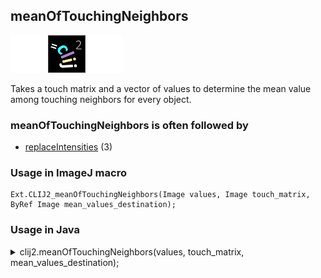 ## meanOfTouchingNeighbors
<img src="images/mini_empty_logo.png"/><img src="images/mini_clij2_logo.png"/><img src="images/mini_empty_logo.png"/>

Takes a touch matrix and a vector of values to determine the mean value among touching neighbors for every object. 



### meanOfTouchingNeighbors is often followed by
* <a href="reference_replaceIntensities">replaceIntensities</a> (3)


### Usage in ImageJ macro
```
Ext.CLIJ2_meanOfTouchingNeighbors(Image values, Image touch_matrix, ByRef Image mean_values_destination);
```


### Usage in Java
<details>
<summary>
clij2.meanOfTouchingNeighbors(values, touch_matrix, mean_values_destination);
</summary>
```
// init CLIJ and GPU
import net.haesleinhuepf.clij2.CLIJ2;
import net.haesleinhuepf.clij.clearcl.ClearCLBuffer;
CLIJ2 clij2 = CLIJ2.getInstance();

// get input parameters
ClearCLBuffer values = clij2.push(valuesImagePlus);
ClearCLBuffer touch_matrix = clij2.push(touch_matrixImagePlus);
mean_values_destination = clij2.create(values);
```

```
// Execute operation on GPU
clij2.meanOfTouchingNeighbors(values, touch_matrix, mean_values_destination);
```

```
//show result
mean_values_destinationImagePlus = clij2.pull(mean_values_destination);
mean_values_destinationImagePlus.show();

// cleanup memory on GPU
clij2.release(values);
clij2.release(touch_matrix);
clij2.release(mean_values_destination);
```
</details>


### Usage in Matlab
<details>
<summary>
clij2.meanOfTouchingNeighbors(values, touch_matrix, mean_values_destination);
</summary>
```
% init CLIJ and GPU
clij2 = init_clatlab();

% get input parameters
values = clij2.pushMat(values_matrix);
touch_matrix = clij2.pushMat(touch_matrix_matrix);
mean_values_destination = clij2.create(values);
```

```
% Execute operation on GPU
clij2.meanOfTouchingNeighbors(values, touch_matrix, mean_values_destination);
```

```
% show result
mean_values_destination = clij2.pullMat(mean_values_destination)

% cleanup memory on GPU
clij2.release(values);
clij2.release(touch_matrix);
clij2.release(mean_values_destination);
```
</details>


### Usage in Icy
<details>
<summary>
clij2.meanOfTouchingNeighbors(values, touch_matrix, mean_values_destination);
</summary>
```
// init CLIJ and GPU
importClass(net.haesleinhuepf.clicy.CLICY);
importClass(Packages.icy.main.Icy);

clij2 = CLICY.getInstance();

// get input parameters
values_sequence = getSequence();values = clij2.pushSequence(values_sequence);
touch_matrix_sequence = getSequence();touch_matrix = clij2.pushSequence(touch_matrix_sequence);
mean_values_destination = clij2.create(values);
```

```
// Execute operation on GPU
clij2.meanOfTouchingNeighbors(values, touch_matrix, mean_values_destination);
```

```
// show result
mean_values_destination_sequence = clij2.pullSequence(mean_values_destination)
Icy.addSequence(mean_values_destination_sequence
// cleanup memory on GPU
clij2.release(values);
clij2.release(touch_matrix);
clij2.release(mean_values_destination);
```
</details>




### Example notebooks
<a href="https://clij.github.io/clij2-docs/md/mean_of_touching_neighbors"><img src="images/language_macro.png" height="20"/></a> [mean_of_touching_neighbors](https://clij.github.io/clij2-docs/md/mean_of_touching_neighbors)  
<a href="https://clij.github.io/clij2-docs/md/tribolium_morphometry"><img src="images/language_macro.png" height="20"/></a> [tribolium_morphometry](https://clij.github.io/clij2-docs/md/tribolium_morphometry)  




### Example scripts
<a href="https://github.com/clij/clij2-docs/blob/master/src/main/macro/mean_of_touching_neighbors.ijm"><img src="images/language_macro.png" height="20"/></a> [mean_of_touching_neighbors.ijm](https://github.com/clij/clij2-docs/blob/master/src/main/macro/mean_of_touching_neighbors.ijm)  
<a href="https://github.com/clij/clij2-docs/blob/master/src/main/macro/tribolium_morphometry.ijm"><img src="images/language_macro.png" height="20"/></a> [tribolium_morphometry.ijm](https://github.com/clij/clij2-docs/blob/master/src/main/macro/tribolium_morphometry.ijm)  


[Back to CLIJ2 reference](https://clij.github.io/clij2-docs/reference)
[Back to CLIJ2 documentation](https://clij.github.io/clij2-docs)

[Imprint](https://clij.github.io/imprint)
